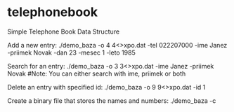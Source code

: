 # telephonebook

Simple Telephone Book Data Structure

Add a new entry:
./demo_baza -o 4 4<>xpo.dat -tel 022207000 -ime Janez -priimek Novak -dan 23 -mesec 1 -leto 1985

Search for an entry:
./demo_baza -o 3 3<>xpo.dat -ime Janez -priimek Novak
#Note: You can either search with ime, priimek or both

Delete an entry with specified id:
 ./demo_baza -o 9 9<>xpo.dat -id 1
 
 Create a binary file that stores the names and numbers:
 ./demo_baza -c
